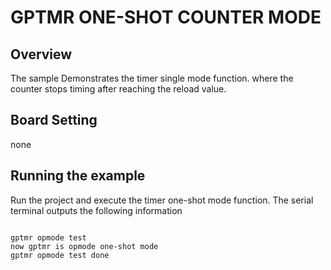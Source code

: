 # GPTMR ONE-SHOT COUNTER MODE

## Overview

The sample Demonstrates the timer single mode function. where the counter stops timing after reaching the reload value.

## Board Setting

none

## Running the example

Run the project and execute the timer one-shot mode function. The serial terminal outputs the following information

```console

gptmr opmode test
now gptmr is opmode one-shot mode
gptmr opmode test done


```